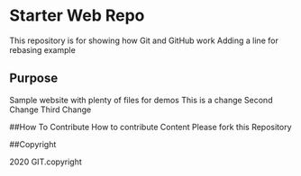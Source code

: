 # Starter Web Repo

This repository is for showing how Git and GitHub work
Adding a line for rebasing example

## Purpose

Sample website with plenty of files for demos
This is a change
Second Change
Third Change

##How To Contribute
How to contribute Content
Please fork this Repository


##Copyright

2020 GIT.copyright

